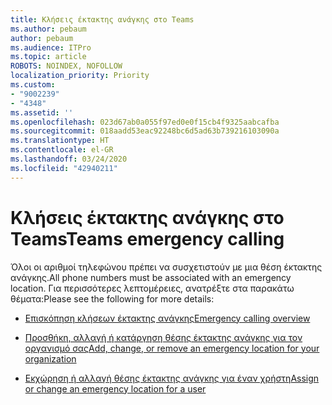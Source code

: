 ```yaml
---
title: Κλήσεις έκτακτης ανάγκης στο Teams
ms.author: pebaum
author: pebaum
ms.audience: ITPro
ms.topic: article
ROBOTS: NOINDEX, NOFOLLOW
localization_priority: Priority
ms.custom:
- "9002239"
- "4348"
ms.assetid: ''
ms.openlocfilehash: 023d67ab0a055f97ed0e0f15cb4f9325aabcafba
ms.sourcegitcommit: 018aadd53eac92248bc6d5ad63b739216103090a
ms.translationtype: HT
ms.contentlocale: el-GR
ms.lasthandoff: 03/24/2020
ms.locfileid: "42940211"
---
```

# <a name="teams-emergency-calling"></a><span data-ttu-id="5f49c-102">Κλήσεις έκτακτης ανάγκης στο Teams</span><span class="sxs-lookup"><span data-stu-id="5f49c-102">Teams emergency calling</span></span>

<span data-ttu-id="5f49c-103">Όλοι οι αριθμοί τηλεφώνου πρέπει να συσχετιστούν με μια θέση έκτακτης ανάγκης.</span><span class="sxs-lookup"><span data-stu-id="5f49c-103">All phone numbers must be associated with an emergency location.</span></span> <span data-ttu-id="5f49c-104">Για περισσότερες λεπτομέρειες, ανατρέξτε στα παρακάτω θέματα:</span><span class="sxs-lookup"><span data-stu-id="5f49c-104">Please see the following for more details:</span></span>

- [<span data-ttu-id="5f49c-105">Επισκόπηση κλήσεων έκτακτης ανάγκης</span><span class="sxs-lookup"><span data-stu-id="5f49c-105">Emergency calling overview</span></span>](https://docs.microsoft.com/MicrosoftTeams/what-are-emergency-locations-addresses-and-call-routing)

- [<span data-ttu-id="5f49c-106">Προσθήκη, αλλαγή ή κατάργηση θέσης έκτακτης ανάγκης για τον οργανισμό σας</span><span class="sxs-lookup"><span data-stu-id="5f49c-106">Add, change, or remove an emergency location for your organization</span></span>](https://docs.microsoft.com/MicrosoftTeams/add-change-remove-emergency-location-organization)

- [<span data-ttu-id="5f49c-107">Εκχώρηση ή αλλαγή θέσης έκτακτης ανάγκης για έναν χρήστη</span><span class="sxs-lookup"><span data-stu-id="5f49c-107">Assign or change an emergency location for a user</span></span>](https://docs.microsoft.com/MicrosoftTeams/assign-change-emergency-location-user)

